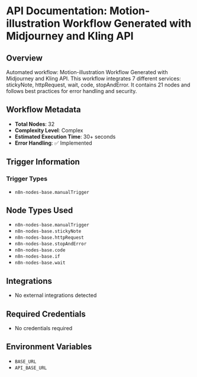 # API Documentation: Motion-illustration Workflow Generated with Midjourney and Kling API

## Overview
Automated workflow: Motion-illustration Workflow Generated with Midjourney and Kling API. This workflow integrates 7 different services: stickyNote, httpRequest, wait, code, stopAndError. It contains 21 nodes and follows best practices for error handling and security.

## Workflow Metadata
- **Total Nodes**: 32
- **Complexity Level**: Complex
- **Estimated Execution Time**: 30+ seconds
- **Error Handling**: ✅ Implemented

## Trigger Information
### Trigger Types
- `n8n-nodes-base.manualTrigger`

## Node Types Used
- `n8n-nodes-base.manualTrigger`
- `n8n-nodes-base.stickyNote`
- `n8n-nodes-base.httpRequest`
- `n8n-nodes-base.stopAndError`
- `n8n-nodes-base.code`
- `n8n-nodes-base.if`
- `n8n-nodes-base.wait`

## Integrations
- No external integrations detected

## Required Credentials
- No credentials required

## Environment Variables
- `BASE_URL`
- `API_BASE_URL`
